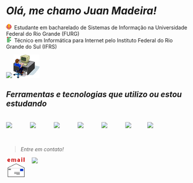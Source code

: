 # _Olá, me chamo Juan Madeira!_
<img src="./img/furg.png" width="15" style="margin-right: 3px"> Estudante em bacharelado de Sistemas de Informação na Universidade Federal do Rio Grande (FURG) 
<br>
<img src="./img/if.png" width="15" style="margin-right: 3px"> Técnico em Informática para Internet pelo Instituto Federal do Rio Grande do Sul (IFRS)

<div>
    <img height="200px" src="https://github-readme-stats.vercel.app/api/top-langs/?username=juanmadeira&layout=compact&langs_count=8&theme=transparent&hide_border=true">
    <img src="./img/computer.gif">
</div>

## _Ferramentas e tecnologias que utilizo ou estou estudando_
<div style="padding: 20px 0px 35px;
            display: flex; 
            flex-flow: row wrap;
            gap: 15px;">
    <img src="https://cdn.jsdelivr.net/gh/devicons/devicon@latest/icons/javascript/javascript-original.svg" width="50">
    <img src="https://cdn.jsdelivr.net/gh/devicons/devicon@latest/icons/react/react-original.svg" width="50">
    <img src="https://cdn.jsdelivr.net/gh/devicons/devicon@latest/icons/python/python-original.svg" width="50">
    <img src="https://cdn.jsdelivr.net/gh/devicons/devicon@latest/icons/pytorch/pytorch-original.svg" width="50">
    <img src="https://cdn.jsdelivr.net/gh/devicons/devicon@latest/icons/php/php-original.svg" width="50">
    <img src="https://cdn.jsdelivr.net/gh/devicons/devicon@latest/icons/postgresql/postgresql-original.svg" width="45">
    <img src="https://cdn.jsdelivr.net/gh/devicons/devicon@latest/icons/mysql/mysql-original.svg" width="35">
</div>

> _Entre em contato!_
<div style="display: flex;
            gap: 20px;">
    <a href="mailto:juan.madeira@furg.br"><img src="./img/email.gif" width="50"></a>
    <a href="https://www.linkedin.com/in/juan-madeira" target="_blank"><img src="https://cdn.jsdelivr.net/gh/devicons/devicon@latest/icons/linkedin/linkedin-original.svg" width="50"></a>
</div>